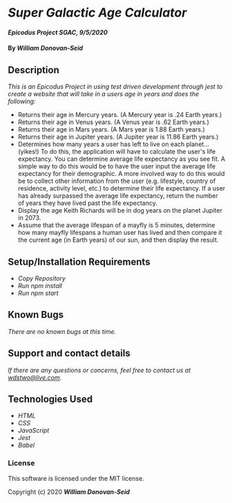 # _Super Galactic Age Calculator_

#### _Epicodus Project SGAC, 9/5/2020_

#### By _**William Donovan-Seid**_

## Description

_This is an Epicodus Project in using test driven development through jest to create a website that will take in a users age in years and does the following:_

* Returns their age in Mercury years. (A Mercury year is .24 Earth years.)
* Returns their age in Venus years. (A Venus year is .62 Earth years.)
* Returns their age in Mars years. (A Mars year is 1.88 Earth years.)
* Returns their age in Jupiter years. (A Jupiter year is 11.86 Earth years.)
* Determines how many years a user has left to live on each planet… (yikes!) To do this, the application will have to calculate the  user's life expectancy. You can determine average life expectancy as you see fit. A simple way to do this would be to have the user input the average life expectancy for their demographic. A more involved way to do this would be to collect other information from the user (e.g. lifestyle, country of residence, activity level, etc.) to determine their life expectancy.
If a user has already surpassed the average life expectancy, return the number of years they have lived past the life expectancy.
* Display the age Keith Richards will be in dog years on the planet Jupiter in 2073.
* Assume that the average lifespan of a mayfly is 5 minutes, determine how many mayfly lifespans a human user has lived and then compare it the current age (in Earth years) of our sun, and then display the result.

## Setup/Installation Requirements

* _Copy Repository_
* _Run npm install_
* _Run npm start_

## Known Bugs

_There are no known bugs at this time._

## Support and contact details

_If there are any questions or concerns, feel free to contact us at wdstwo@live.com._

## Technologies Used

* _HTML_
* _CSS_
* _JavaScript_
* _Jest_
* _Babel_

### License

This software is licensed under the MIT license.

Copyright (c) 2020 **_William Donovan-Seid_**